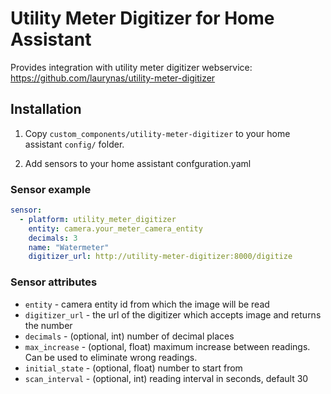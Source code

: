 # Utility Meter Digitizer for Home Assistant

Provides integration with utility meter digitizer webservice:
https://github.com/laurynas/utility-meter-digitizer

## Installation

1. Copy `custom_components/utility-meter-digitizer` to your home assistant `config/` folder.

2. Add sensors to your home assistant confguration.yaml

### Sensor example
```yaml
sensor:
  - platform: utility_meter_digitizer
    entity: camera.your_meter_camera_entity
    decimals: 3
    name: "Watermeter"
    digitizer_url: http://utility-meter-digitizer:8000/digitize
```

### Sensor attributes

* `entity` - camera entity id from which the image will be read
* `digitizer_url` - the url of the digitizer which accepts image and returns the number
* `decimals` - (optional, int) number of decimal places
* `max_increase` - (optional, float) maximum increase between readings. Can be used to eliminate wrong readings.
* `initial_state` - (optional, float) number to start from
* `scan_interval` - (optional, int) reading interval in seconds, default 30
